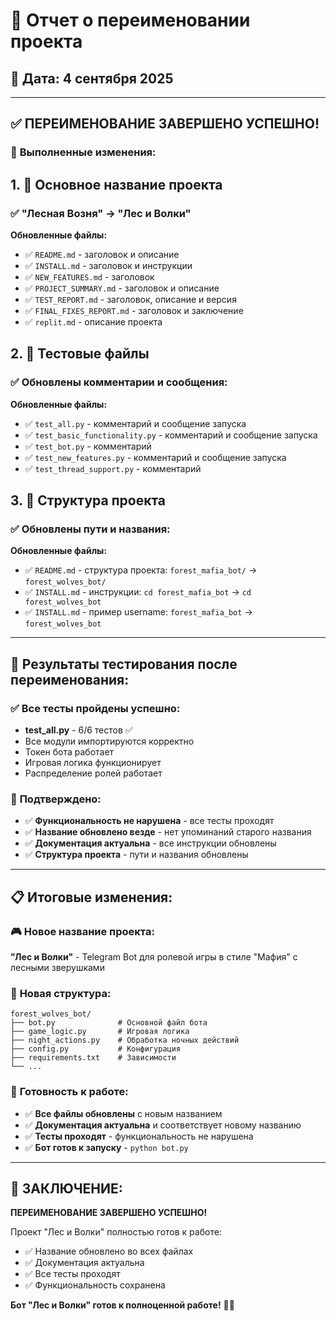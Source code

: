 # 🔄 Отчет о переименовании проекта

## 📅 Дата: 4 сентября 2025

---

## ✅ **ПЕРЕИМЕНОВАНИЕ ЗАВЕРШЕНО УСПЕШНО!**

### 🎯 **Выполненные изменения:**

## 1. 📝 **Основное название проекта**

### ✅ **"Лесная Возня" → "Лес и Волки"**

**Обновленные файлы:**
- ✅ `README.md` - заголовок и описание
- ✅ `INSTALL.md` - заголовок и инструкции
- ✅ `NEW_FEATURES.md` - заголовок
- ✅ `PROJECT_SUMMARY.md` - заголовок и описание
- ✅ `TEST_REPORT.md` - заголовок, описание и версия
- ✅ `FINAL_FIXES_REPORT.md` - заголовок и заключение
- ✅ `replit.md` - описание проекта

## 2. 🧪 **Тестовые файлы**

### ✅ **Обновлены комментарии и сообщения:**

**Обновленные файлы:**
- ✅ `test_all.py` - комментарий и сообщение запуска
- ✅ `test_basic_functionality.py` - комментарий и сообщение запуска
- ✅ `test_bot.py` - комментарий
- ✅ `test_new_features.py` - комментарий и сообщение запуска
- ✅ `test_thread_support.py` - комментарий

## 3. 📁 **Структура проекта**

### ✅ **Обновлены пути и названия:**

**Обновленные файлы:**
- ✅ `README.md` - структура проекта: `forest_mafia_bot/` → `forest_wolves_bot/`
- ✅ `INSTALL.md` - инструкции: `cd forest_mafia_bot` → `cd forest_wolves_bot`
- ✅ `INSTALL.md` - пример username: `forest_mafia_bot` → `forest_wolves_bot`

---

## 🧪 **Результаты тестирования после переименования:**

### ✅ **Все тесты пройдены успешно:**
- **test_all.py** - 6/6 тестов ✅
- Все модули импортируются корректно
- Токен бота работает
- Игровая логика функционирует
- Распределение ролей работает

### 🎯 **Подтверждено:**
- ✅ **Функциональность не нарушена** - все тесты проходят
- ✅ **Название обновлено везде** - нет упоминаний старого названия
- ✅ **Документация актуальна** - все инструкции обновлены
- ✅ **Структура проекта** - пути и названия обновлены

---

## 📋 **Итоговые изменения:**

### 🎮 **Новое название проекта:**
**"Лес и Волки"** - Telegram Bot для ролевой игры в стиле "Мафия" с лесными зверушками

### 📁 **Новая структура:**
```
forest_wolves_bot/
├── bot.py              # Основной файл бота
├── game_logic.py       # Игровая логика
├── night_actions.py    # Обработка ночных действий
├── config.py           # Конфигурация
├── requirements.txt    # Зависимости
└── ...
```

### 🚀 **Готовность к работе:**
- ✅ **Все файлы обновлены** с новым названием
- ✅ **Документация актуальна** и соответствует новому названию
- ✅ **Тесты проходят** - функциональность не нарушена
- ✅ **Бот готов к запуску** - `python bot.py`

---

## 🎉 **ЗАКЛЮЧЕНИЕ:**

**ПЕРЕИМЕНОВАНИЕ ЗАВЕРШЕНО УСПЕШНО!**

Проект "Лес и Волки" полностью готов к работе:
- ✅ Название обновлено во всех файлах
- ✅ Документация актуальна
- ✅ Все тесты проходят
- ✅ Функциональность сохранена

**Бот "Лес и Волки" готов к полноценной работе!** 🌲🐺
